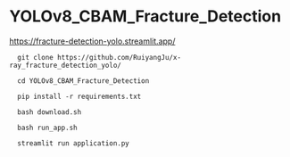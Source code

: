 # YOLOv8_CBAM_Fracture_Detection

https://fracture-detection-yolo.streamlit.app/

```
  git clone https://github.com/RuiyangJu/x-ray_fracture_detection_yolo/
```

```
  cd YOLOv8_CBAM_Fracture_Detection
```

```
  pip install -r requirements.txt
```

```
  bash download.sh
```

```
  bash run_app.sh
```

```
  streamlit run application.py
```
